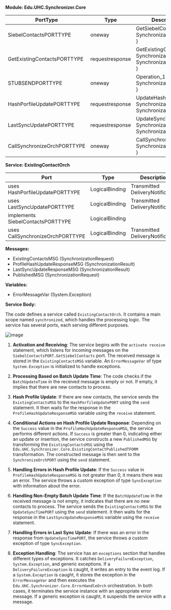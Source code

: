**Module: Edu.UHC.Synchronizer.Core**

| PortType                    | Type         | Description                                       |
|---------------------------- |--------------|---------------------------------------------------|
| SiebelContactsPORTTYPE      | oneway       | GetSiebelContacts { SynchronizationRequest }      |
| GetExistingContactsPORTTYPE | requestresponse | GetExistingContacts { SynchronizationPollTick, SynchronizationRequest } |
| STUBSENDPORTTYPE            | oneway       | Operation_1 { SynchronizationRequest }            |
| HashPorfileUpdatePORTTYPE   | requestresponse | UpdateHash { SynchronizationRequest, SynchronizationResult } |
| LastSyncUpdatePORTTYPE      | requestresponse | UpdateSyncTime { SynchronizationRequest, SynchronizationResult } |
| CallSynchronizeOrchPORTTYPE | oneway       | CallSynchronizeOrch { SynchronizationRequest }   |

**Service: ExistingContactOrch**

| Port                       | Type             | Description                                           |
|--------------------------- |------------------|-------------------------------------------------------|
| uses HashPorfileUpdatePORTTYPE | LogicalBinding  | Transmitted DeliveryNotification                     |
| uses LastSyncUpdatePORTTYPE    | LogicalBinding  | Transmitted DeliveryNotification                     |
| implements SiebelContactsPORTTYPE | LogicalBinding  |                                                       |
| uses CallSynchronizeOrchPORTTYPE | LogicalBinding  | Transmitted DeliveryNotification                     |

**Messages:**

- ExistingContactsMSG (SynchronizationRequest)
- ProfileHashUpdateResponseMSG (SynchronizationResult)
- LastSyncUpdateResponseMSG (SynchronizationResult)
- PublishedMSG (SynchronizationRequest)

**Variables:**

- ErrorMessageVar (System.Exception)

**Service Body:**

The code defines a service called `ExistingContactOrch`. It contains a main scope named `synchronized`, which handles the processing logic. The service has several ports, each serving different purposes.


![image](https://github.com/hunter-hartline_vizient/Orchestration/assets/138223562/75565221-d545-481e-9b0f-fc2afaf79c17)


1. **Activation and Receiving**: The service begins with the `activate receive` statement, which listens for incoming messages on the `SiebelContactsPORT.GetSiebelContacts` port. The received message is stored in the `ExistingContactsMSG` variable. An `ErrorMessageVar` of type `System.Exception` is initialized to handle exceptions.

2. **Processing Based on Batch Update Time**: The code checks if the `BatchUpdateTime` in the received message is empty or not. If empty, it implies that there are new contacts to process.

3. **Hash Profile Update**: If there are new contacts, the service sends the `ExistingContactsMSG` to the `HashPorfileUpdatePORT` using the `send` statement. It then waits for the response in the `ProfileHashUpdateResponseMSG` variable using the `receive` statement.

4. **Conditional Actions on Hash Profile Update Response**: Depending on the `Success` value in the `ProfileHashUpdateResponseMSG`, the service performs different actions. If `Success` is greater than 0, indicating either an update or insertion, the service constructs a new `PublishedMSG` by transforming the `ExistingContactsMSG` using the `Edu.UHC.Synchronizer.Core.ExistingContactPublishedTFORM` transformation. The constructed message is then sent to the `SynchronizeOrchPORT` using the `send` statement.

5. **Handling Errors in Hash Profile Update**: If the `Success` value in `ProfileHashUpdateResponseMSG` is not greater than 0, it means there was an error. The service throws a custom exception of type `SyncException` with information about the error.

6. **Handling Non-Empty Batch Update Time**: If the `BatchUpdateTime` in the received message is not empty, it indicates that there are no new contacts to process. The service sends the `ExistingContactsMSG` to the `UpdateSyncTimePORT` using the `send` statement. It then waits for the response in the `LastSyncUpdateResponseMSG` variable using the `receive` statement.

7. **Handling Errors in Last Sync Update**: If there was an error in the response from `UpdateSyncTimePORT`, the service throws a custom exception of type `SyncException`.

8. **Exception Handling**: The service has an `exceptions` section that handles different types of exceptions. It catches `DeliveryFailureException`, `System.Exception`, and generic exceptions. If a `DeliveryFailureException` is caught, it writes an entry to the event log. If a `System.Exception` is caught, it stores the exception in the `ErrorMessageVar` and then executes the `Edu.UHC.Synchronizer.Core.ErrorHandleOrch` orchestration. In both cases, it terminates the service instance with an appropriate error message. If a generic exception is caught, it suspends the service with a message.

